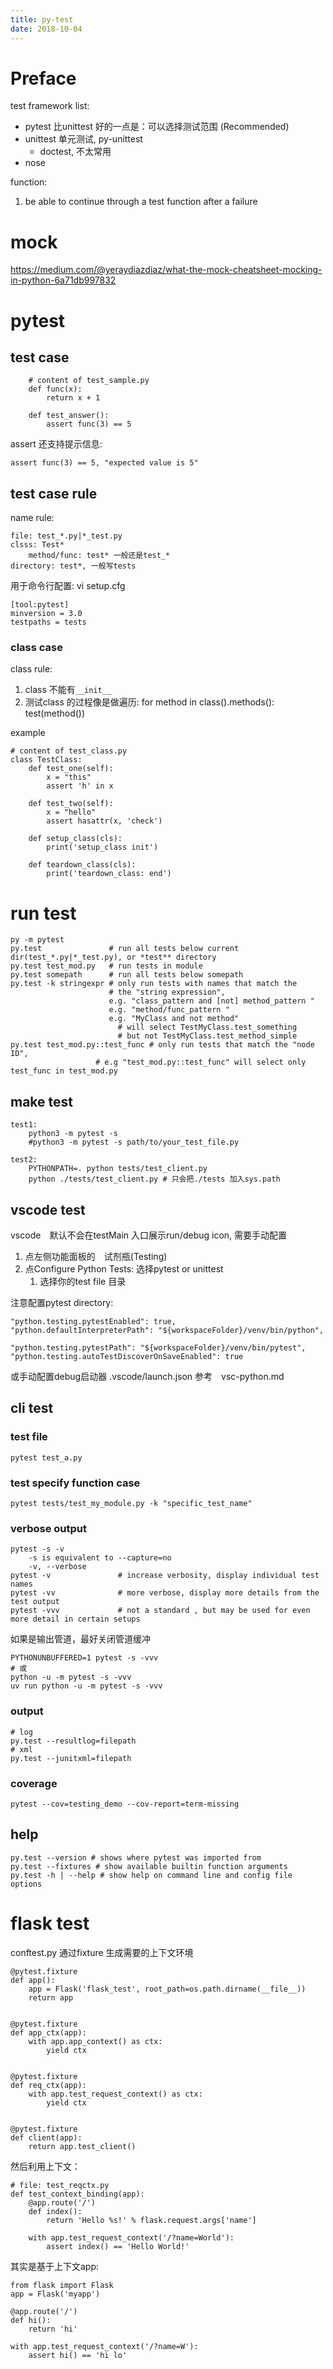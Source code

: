 ```yaml
---
title: py-test
date: 2018-10-04
---
```

# Preface
test framework list:
- pytest   比unittest 好的一点是：可以选择测试范围 (Recommended)
- unittest 单元测试, py-unittest
    - doctest, 不太常用
- nose

function:
1. be able to continue through a test function after a failure

# mock
https://medium.com/@yeraydiazdiaz/what-the-mock-cheatsheet-mocking-in-python-6a71db997832

# pytest

## test case
```
    # content of test_sample.py
    def func(x):
        return x + 1

    def test_answer():
        assert func(3) == 5
```
assert 还支持提示信息:

    assert func(3) == 5, "expected value is 5"

## test case rule
name rule:

    file: test_*.py|*_test.py
    clsss: Test*
        method/func: test* 一般还是test_*
    directory: test*, 一般写tests

用于命令行配置: vi setup.cfg

    [tool:pytest]
    minversion = 3.0
    testpaths = tests


### class case
class rule:
1. class 不能有`__init__`
2. 测试class 的过程像是做遍历: for method in class().methods(): test(method())

example

    # content of test_class.py
    class TestClass:
        def test_one(self):
            x = "this"
            assert 'h' in x

        def test_two(self):
            x = "hello"
            assert hasattr(x, 'check')

        def setup_class(cls):
            print('setup_class init')

        def teardown_class(cls):
            print('teardown_class: end')

# run test

    py -m pytest
    py.test               # run all tests below current dir(test_*.py|*_test.py), or *test** directory
    py.test test_mod.py   # run tests in module
    py.test somepath      # run all tests below somepath
    py.test -k stringexpr # only run tests with names that match the
                          # the "string expression", 
                          e.g. "class_pattern and [not] method_pattern " 
                          e.g. "method/func_pattern " 
                          e.g. "MyClass and not method"
                            # will select TestMyClass.test_something
                            # but not TestMyClass.test_method_simple
    py.test test_mod.py::test_func # only run tests that match the "node ID",
                       # e.g "test_mod.py::test_func" will select only test_func in test_mod.py
## make test
    test1:
        python3 -m pytest -s
        #python3 -m pytest -s path/to/your_test_file.py

    test2:
        PYTHONPATH=. python tests/test_client.py
        python ./tests/test_client.py # 只会把./tests 加入sys.path

## vscode test
vscode　默认不会在testMain 入口展示run/debug icon, 需要手动配置
1. 点左侧功能面板的　试剂瓶(Testing)
1. 点Configure Python Tests: 选择pytest or unittest
    1. 选择你的test file 目录

注意配置pytest directory:

    "python.testing.pytestEnabled": true,
    "python.defaultInterpreterPath": "${workspaceFolder}/venv/bin/python",

    "python.testing.pytestPath": "${workspaceFolder}/venv/bin/pytest",
    "python.testing.autoTestDiscoverOnSaveEnabled": true

或手动配置debug启动器 .vscode/launch.json 参考　vsc-python.md


## cli test
### test file

    pytest test_a.py

### test specify function case

    pytest tests/test_my_module.py -k "specific_test_name"

### verbose output
    pytest -s -v
        -s is equivalent to --capture=no
        -v, --verbose
    pytest -v               # increase verbosity, display individual test names
    pytest -vv              # more verbose, display more details from the test output
    pytest -vvv             # not a standard , but may be used for even more detail in certain setups

如果是输出管道，最好关闭管道缓冲

    PYTHONUNBUFFERED=1 pytest -s -vvv 
    # 或
    python -u -m pytest -s -vvv 
    uv run python -u -m pytest -s -vvv 
 
### output

    # log
    py.test --resultlog=filepath
    # xml
    py.test --junitxml=filepath

### coverage
    pytest --cov=testing_demo --cov-report=term-missing


## help
```
py.test --version # shows where pytest was imported from
py.test --fixtures # show available builtin function arguments
py.test -h | --help # show help on command line and config file options
```

# flask test
conftest.py 通过fixture 生成需要的上下文环境

    @pytest.fixture
    def app():
        app = Flask('flask_test', root_path=os.path.dirname(__file__))
        return app


    @pytest.fixture
    def app_ctx(app):
        with app.app_context() as ctx:
            yield ctx


    @pytest.fixture
    def req_ctx(app):
        with app.test_request_context() as ctx:
            yield ctx


    @pytest.fixture
    def client(app):
        return app.test_client()

然后利用上下文：

    # file: test_reqctx.py
    def test_context_binding(app):
        @app.route('/')
        def index():
            return 'Hello %s!' % flask.request.args['name']

        with app.test_request_context('/?name=World'):
            assert index() == 'Hello World!'

其实是基于上下文app:

    from flask import Flask
    app = Flask('myapp')

    @app.route('/')
    def hi():
        return 'hi'

    with app.test_request_context('/?name=W'):
        assert hi() == 'hi lo'

